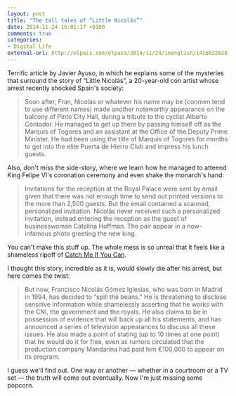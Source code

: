 ```yaml
---
layout: post
title: "The tall tales of “Little Nicolás”"
date: 2014-11-24 15:01:17 +0100
comments: true
categories: 
- Digital Life
external-url: http://elpais.com/elpais/2014/11/24/inenglish/1416832828_911382.html
---
```


Terrific article by Javier Ayuso, in which he explains some of the mysteries that surround the story of “Little Nicolás”, a 20-year-old con artist whose arrest recently shocked Spain's society:

> Soon after, Fran, Nicolás or whatever his name may be (conmen tend to use different names) made another noteworthy appearance on the balcony of Pinto City Hall, during a tribute to the cyclist Alberto Contador. He managed to get up there by passing himself off as the Marquis of Togores and an assistant at the Office of the Deputy Prime Minister. He had been using the title of Marquis of Togores for months to get into the elite Puerta de Hierro Club and impress his lunch guests.

Also, don't miss the side-story, where we learn how he managed to atteend King Felipe VI's coronation ceremony and even shake the monarch's hand:

> Invitations for the reception at the Royal Palace were sent by email given that there was not enough time to send out printed versions to the more than 2,500 guests. But the email contained a scanned, personalized invitation. Nicolás never received such a personalized invitation, instead entering the reception as the guest of businesswoman Catalina Hoffman. The pair appear in a now-infamous photo greeting the new king. 

You can't make this stuff up. The whole mess is so unreal that it feels like a shameless ripoff of [Catch Me If You Can](http://www.imdb.com/title/tt0264464/).

I thought this story, incredible as it is, would slowly die after his arrest, but here comes the twist:

> But now, Francisco Nicolás Gómez Iglesias, who was born in Madrid in 1994, has decided to “spill the beans.” He is threatening to disclose sensitive information while shamelessly asserting that he works with the CNI, the government and the royals. He also claims to be in possession of evidence that will back up all his statements, and has announced a series of television appearances to discuss all these issues. He also made a point of stating (up to 10 times at one point) that he would do it for free, even as rumors circulated that the production company Mandarina had paid him €100,000 to appear on its program.

I guess we'll find out. One way or another — whether in a courtroom or a TV set — the truth will come out eventually. Now I'm just missing some popcorn.